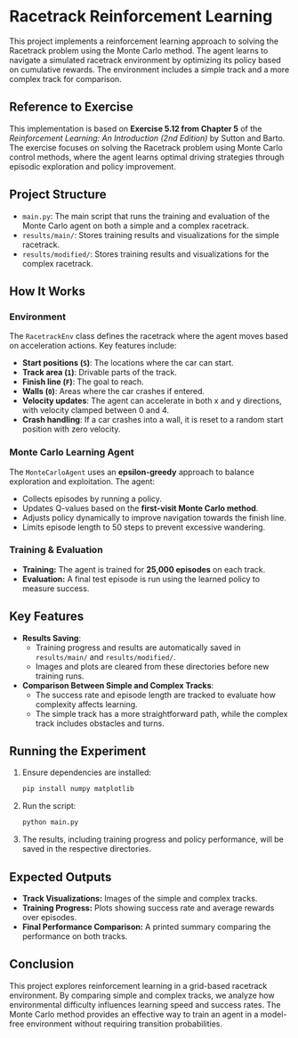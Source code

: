 # Racetrack Reinforcement Learning

This project implements a reinforcement learning approach to solving the Racetrack problem using the Monte Carlo method. The agent learns to navigate a simulated racetrack environment by optimizing its policy based on cumulative rewards. The environment includes a simple track and a more complex track for comparison.

## Reference to Exercise
This implementation is based on **Exercise 5.12 from Chapter 5** of the *Reinforcement Learning: An Introduction (2nd Edition)* by Sutton and Barto. The exercise focuses on solving the Racetrack problem using Monte Carlo control methods, where the agent learns optimal driving strategies through episodic exploration and policy improvement.

## Project Structure

- `main.py`: The main script that runs the training and evaluation of the Monte Carlo agent on both a simple and a complex racetrack.
- `results/main/`: Stores training results and visualizations for the simple racetrack.
- `results/modified/`: Stores training results and visualizations for the complex racetrack.

## How It Works

### Environment
The `RacetrackEnv` class defines the racetrack where the agent moves based on acceleration actions. Key features include:
- **Start positions (`S`)**: The locations where the car can start.
- **Track area (`1`)**: Drivable parts of the track.
- **Finish line (`F`)**: The goal to reach.
- **Walls (`0`)**: Areas where the car crashes if entered.
- **Velocity updates**: The agent can accelerate in both x and y directions, with velocity clamped between 0 and 4.
- **Crash handling**: If a car crashes into a wall, it is reset to a random start position with zero velocity.

### Monte Carlo Learning Agent
The `MonteCarloAgent` uses an **epsilon-greedy** approach to balance exploration and exploitation. The agent:
- Collects episodes by running a policy.
- Updates Q-values based on the **first-visit Monte Carlo method**.
- Adjusts policy dynamically to improve navigation towards the finish line.
- Limits episode length to 50 steps to prevent excessive wandering.

### Training & Evaluation
- **Training:** The agent is trained for **25,000 episodes** on each track.
- **Evaluation:** A final test episode is run using the learned policy to measure success.

## Key Features
- **Results Saving**: 
  - Training progress and results are automatically saved in `results/main/` and `results/modified/`.
  - Images and plots are cleared from these directories before new training runs.
- **Comparison Between Simple and Complex Tracks**:
  - The success rate and episode length are tracked to evaluate how complexity affects learning.
  - The simple track has a more straightforward path, while the complex track includes obstacles and turns.

## Running the Experiment
1. Ensure dependencies are installed:
   ```bash
   pip install numpy matplotlib
   ```
2. Run the script:
   ```bash
   python main.py
   ```
3. The results, including training progress and policy performance, will be saved in the respective directories.

## Expected Outputs
- **Track Visualizations:** Images of the simple and complex tracks.
- **Training Progress:** Plots showing success rate and average rewards over episodes.
- **Final Performance Comparison:** A printed summary comparing the performance on both tracks.

## Conclusion
This project explores reinforcement learning in a grid-based racetrack environment. By comparing simple and complex tracks, we analyze how environmental difficulty influences learning speed and success rates. The Monte Carlo method provides an effective way to train an agent in a model-free environment without requiring transition probabilities.

